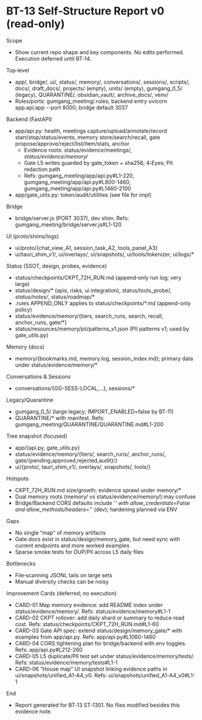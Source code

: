 # BT-13 Self‑Structure Report v0 (read‑only)

Scope
- Show current repo shape and key components. No edits performed. Execution deferred until BT‑14.

Top‑level
- app/, bridge/, ui/, status/, memory/, conversations/, sessions/, scripts/, docs/, draft_docs/, projects/ (empty), units/ (empty), gumgang_0_5/ (legacy), QUARANTINE/, obsidian_vault/, archive_docs/, venv/
- Rules/ports: gumgang_meeting/.rules; backend entry uvicorn app.api:app --port 8000; bridge default 3037

Backend (FastAPI)
- app/api.py: health, meetings capture/upload/annotate/record start/stop/status/events, memory store/search/recall, gate propose/approve/reject/list/item/stats, anchor
  - Evidence roots: status/evidence/meetings/*, status/evidence/memory/*
  - Gate L5 writes guarded by gate_token + sha256; 4‑Eyes; PII redaction path
  - Refs: gumgang_meeting/app/api.py#L1-220, gumgang_meeting/app/api.py#L800-1460, gumgang_meeting/app/api.py#L1460-2100
- app/gate_utils.py: token/audit/utilities (see file for impl)

Bridge
- bridge/server.js (PORT 3037), dev shim. Refs: gumgang_meeting/bridge/server.js#L1-120

UI (proto/shims/logs)
- ui/proto/{chat_view_A1, session_task_A2, tools_panel_A3}
- ui/tauri_shim_v1/, ui/overlays/, ui/snapshots/, ui/tools/tokenizer, ui/logs/*

Status (SSOT, design, probes, evidence)
- status/checkpoints/CKPT_72H_RUN.md (append‑only run log; very large)
- status/design/* (apis, risks, ui integration), status/tools_probe/*, status/notes/*, status/roadmap/*
- .rules APPEND_ONLY applies to status/checkpoints/*.md (append-only policy)
- status/evidence/memory/{tiers, search_runs, search, recall, anchor_runs, gate/*}
- status/resources/memory/pii/patterns_v1.json (PII patterns v1; used by gate_utils.py)

Memory (docs)
- memory/{bookmarks.md, memory.log, session_index.md}; primary data under status/evidence/memory/*

Conversations & Sessions
- conversations/{GG-SESS-LOCAL,...}, sessions/*

Legacy/Quarantine
- gumgang_0_5/ (large legacy; IMPORT_ENABLED=false by BT‑11)
- QUARANTINE/* with manifest. Refs: gumgang_meeting/QUARANTINE/QUARANTINE.md#L1-200

Tree snapshot (focused)
- app/{api.py, gate_utils.py}
- status/evidence/memory/{tiers/, search_runs/, anchor_runs/, gate/{pending,approved,rejected,audit}/}
- ui/{proto/, tauri_shim_v1/, overlays/, snapshots/, tools/}

Hotspots
- CKPT_72H_RUN.md size/growth; evidence sprawl under memory/*
- Dual memory roots (memory/ vs status/evidence/memory/) may confuse
- Bridge/Backend CORS defaults include '*' with allow_credentials=False and allow_methods/headers='*' (dev); hardening planned via ENV

Gaps
- No single “map” of memory artifacts
- Gate docs exist in status/design/memory_gate, but need sync with current endpoints and more worked examples
- Sparse smoke tests for DUP/PII across L5 daily files

Bottlenecks
- File‑scanning JSONL tails on large sets
- Manual diversity checks can be noisy

Improvement Cards (deferred; no execution)
- CARD-01 Map memory evidence: add README index under status/evidence/memory/. Refs: status/evidence/memory#L1-1
- CARD-02 CKPT rollover: add daily shard or summary to reduce read cost. Refs: status/checkpoints/CKPT_72H_RUN.md#L1-60
- CARD-03 Gate API spec: extend status/design/memory_gate/* with examples from app/api.py. Refs: app/api.py#L1060-1460
- CARD-04 CORS tightening plan for bridge/backend with env toggles. Refs: app/api.py#L212-260
- CARD-05 L5 duplicate/PII test set under status/evidence/memory/tests/. Refs: status/evidence/memory/tests#L1-1
- CARD-06 “House map” UI snapshot linking evidence paths in ui/snapshots/unified_A1-A4_v0. Refs: ui/snapshots/unified_A1-A4_v0#L1-1

End
- Report generated for BT‑13 ST‑1301. No files modified besides this evidence note.